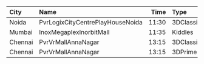 | City    | Name                             |  Time | Type      | Price | Capacity | Booked |
| :------ | :------------------------------- | ----: | :-------- | ----: | -------: | -----: |
| Noida   | PvrLogixCityCentrePlayHouseNoida | 11:30 | 3DClassic |  210₹ |       38 |      2 |
| Mumbai  | InoxMegaplexInorbitMall          | 11:35 | Kiddles   |  150₹ |       26 |      0 |
| Chennai | PvrVrMallAnnaNagar               | 13:15 | 3DClassic |   96₹ |       12 |      6 |
| Chennai | PvrVrMallAnnaNagar               | 13:15 | 3DPrime   |  241₹ |       56 |      8 |